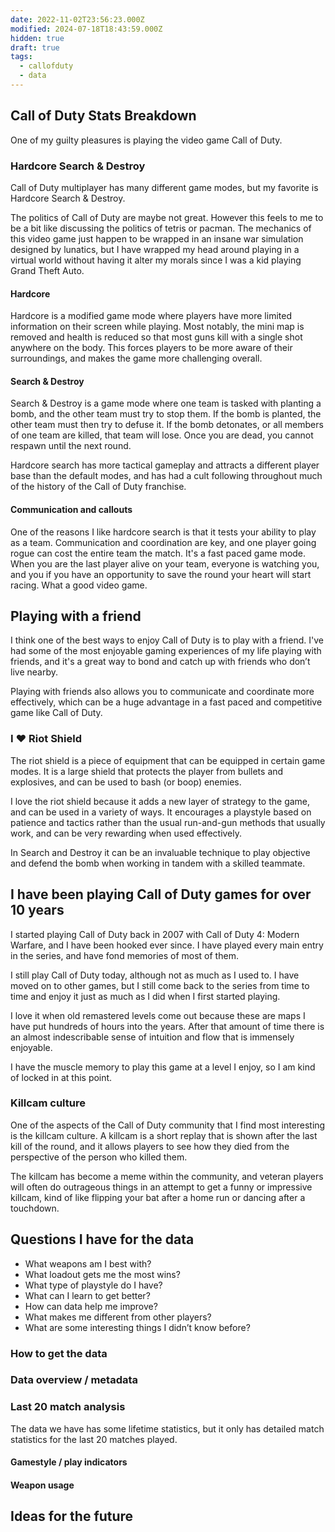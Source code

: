 ```yaml
---
date: 2022-11-02T23:56:23.000Z
modified: 2024-07-18T18:43:59.000Z
hidden: true
draft: true
tags:
  - callofduty
  - data
---
```

## Call of Duty Stats Breakdown

One of my guilty pleasures is playing the video game Call of Duty.

### Hardcore Search & Destroy

Call of Duty multiplayer has many different game modes, but my favorite is Hardcore Search & Destroy.

The politics of Call of Duty are maybe not great. However this feels to me to be a bit like discussing the politics of tetris or pacman. The mechanics of this video game just happen to be wrapped in an insane war simulation designed by lunatics, but I have wrapped my head around playing in a virtual world without having it alter my morals since I was a kid playing Grand Theft Auto.

#### Hardcore

Hardcore is a modified game mode where players have more limited information on their screen while playing. Most notably, the mini map is removed and health is reduced so that most guns kill with a single shot anywhere on the body. This forces players to be more aware of their surroundings, and makes the game more challenging overall.

#### Search & Destroy

Search & Destroy is a game mode where one team is tasked with planting a bomb, and the other team must try to stop them. If the bomb is planted, the other team must then try to defuse it. If the bomb detonates, or all members of one team are killed, that team will lose. Once you are dead, you cannot respawn until the next round.

Hardcore search has more tactical gameplay and attracts a different player base than the default modes, and has had a cult following throughout much of the history of the Call of Duty franchise.

#### Communication and callouts

One of the reasons I like hardcore search is that it tests your ability to play as a team. Communication and coordination are key, and one player going rogue can cost the entire team the match. It's a fast paced game mode. When you are the last player alive on your team, everyone is watching you, and you if you have an opportunity to save the round your heart will start racing. What a good video game.

## Playing with a friend

I think one of the best ways to enjoy Call of Duty is to play with a friend. I've had some of the most enjoyable gaming experiences of my life playing with friends, and it's a great way to bond and catch up with friends who don’t live nearby.

Playing with friends also allows you to communicate and coordinate more effectively, which can be a huge advantage in a fast paced and competitive game like Call of Duty.

### I ❤️ Riot Shield

The riot shield is a piece of equipment that can be equipped in certain game modes. It is a large shield that protects the player from bullets and explosives, and can be used to bash (or boop) enemies.

I love the riot shield because it adds a new layer of strategy to the game, and can be used in a variety of ways. It encourages a playstyle based on patience and tactics rather than the usual run-and-gun methods that usually work, and can be very rewarding when used effectively.

In Search and Destroy it can be an invaluable technique to play objective and defend the bomb when working in tandem with a skilled teammate.

## I have been playing Call of Duty games for over 10 years

I started playing Call of Duty back in 2007 with Call of Duty 4: Modern Warfare, and I have been hooked ever since. I have played every main entry in the series, and have fond memories of most of them.

I still play Call of Duty today, although not as much as I used to. I have moved on to other games, but I still come back to the series from time to time and enjoy it just as much as I did when I first started playing.

I love it when old remastered levels come out because these are maps I have put hundreds of hours into the years. After that amount of time there is an almost indescribable sense of intuition and flow that is immensely enjoyable.

I have the muscle memory to play this game at a level I enjoy, so I am kind of locked in at this point.

### Killcam culture

One of the aspects of the Call of Duty community that I find most interesting is the killcam culture. A killcam is a short replay that is shown after the last kill of the round, and it allows players to see how they died from the perspective of the person who killed them.

The killcam has become a meme within the community, and veteran players will often do outrageous things in an attempt to get a funny or impressive killcam, kind of like flipping your bat after a home run or dancing after a touchdown.

## Questions I have for the data
- What weapons am I best with?
- What loadout gets me the most wins?
- What type of playstyle do I have?
- What can I learn to get better?
- How can data help me improve?
- What makes me different from other players?
- What are some interesting things I didn’t know before?

### How to get the data
### Data overview / metadata
### Last 20 match analysis

The data we have has some lifetime statistics, but it only has detailed match statistics for the last 20 matches played.

#### Gamestyle / play indicators
#### Weapon usage
## Ideas for the future
